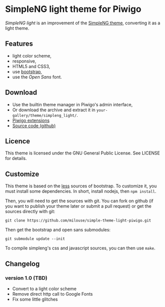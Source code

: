SimpleNG light theme for Piwigo
===============================

*SimpleNG light* is an improvement of the
[SimpleNG theme](https://piwigo.org/ext/extension_view.php?eid=602),
converting it as a light theme.

Features
--------

* light color scheme,
* responsive,
* HTML5 and CSS3,
* use [bootstrap](http://twitter.github.com/bootstrap/),
* use the *Open Sans* font.

Download
--------

* Use the builtin theme manager in Piwigo's admin interface,
* Or download the archive and extract it in ``your-gallery/theme/simpleng_light/``.
* [Piwigo extensions](https://piwigo.org/ext/extension_view.php?eid=926)
* [Source code (github)](http://github.com/milouse/simple-theme-light-piwigo)

Licence
-------

This theme is licensed under the GNU General Public License. See LICENSE for
details.

Customize
---------

This theme is based on the [less](http://lesscss.org/) sources of bootstrap.
To customize it, you must install some dependencies. In short, install nodejs,
then `npm install`.

Then, you will need to get the sources with git. You can fork on github (if
you want to publish your theme later or submit a pull request) or get the
sources directly with git:

    git clone https://github.com/milouse/simple-theme-light-piwigo.git

Then get the bootstrap and open sans submodules:

    git submodule update --init

To compile simpleng's css and javascript sources, you can then use `make`.

Changelog
---------

### version 1.0 (TBD)

- Convert to a light color scheme
- Remove direct http call to Google Fonts
- Fix some little glitches
